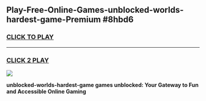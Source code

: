 
## Play-Free-Online-Games-unblocked-worlds-hardest-game-Premium #8hbd6
<h3>
<a href="https://premium.freeplayer.one?title=unblocked-worlds-hardest-game&ref=8M">CLICK TO PLAY</a></h3>
<hr>

<h3>
<a href="https://premium.freeplayer.one?title=unblocked-worlds-hardest-game&ref=8M">CLICK 2 PLAY</a>
  
</h3>

<a href="https://premium.freeplayer.one?title=unblocked-worlds-hardest-game&ref=8M"><img src="https://clearcache.store/games.png"></a>


**unblocked-worlds-hardest-game games unblocked: Your Gateway to Fun and Accessible Online Gaming**

